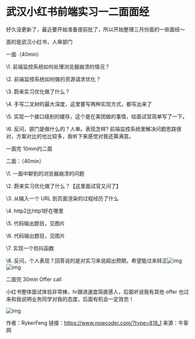 # 武汉小红书前端实习一二面面经

好久没更新了，最近要开始准备提前批了，所以开始整理三月份面的一些面经～

面的是武汉小红书，人审部门

一面（40min）

\1. 前端监控系统如何处理浏览器崩溃的情况？

\2. 前端监控系统如何做的资源请求优化？

\3. 蔚来实习优化做了什么？

\4. 手写二叉树的最大深度，这里要写两种实现方式，都写出来了

\5. 实现一个接口级别的缓存，这个是在美团做的事情，给面试官简单写了一下。

\6. 反问，部门是做什么的？人审。表现怎样? 前端监控系统里解决问题思路很对，方案对比的也比较多，我听下来感觉对我还算满意。

一面完 10min约二面

二面：（40min）

\1. 一面中聊到的浏览器崩溃的问题

\2. 蔚来实习优化做了什么？【这里面试官又问了】

\3. 从输入一个 URL 到页面渲染的过程经历了什么

\4. http2比http1好在哪里

\5. 代码输出题目，见图片

\6. 代码输出题目，见图片

\7. 实现一个防抖函数

\8. 反问，个人表现？回答说的是对实习来说超出预期，希望能过来转正![img](D:/%E6%96%87%E4%BB%B6/typora%E5%9B%BE%E7%89%87/discuss_1716041545659.jpeg)![img](D:/%E6%96%87%E4%BB%B6/typora%E5%9B%BE%E7%89%87/discuss_1716041550830.jpeg)

二面完 30min Offer call

小红书整体面试体验非常棒，hr跟进速度简直感人，后面听说我有其他 offer 也过来和我说明业务同学对我的态度，后面有机会一定效忠！

![img](D:/%E6%96%87%E4%BB%B6/typora%E5%9B%BE%E7%89%87/discuss_1716041340893.jpeg)





作者：RykerFeng
链接：https://www.nowcoder.com/?type=818_1
来源：牛客网